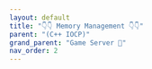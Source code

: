 ```yaml
---
layout: default
title: "👇👇 Memory Management 👇👇"
parent: "(C++ IOCP)"
grand_parent: "Game Server 👾"
nav_order: 2
---
```

